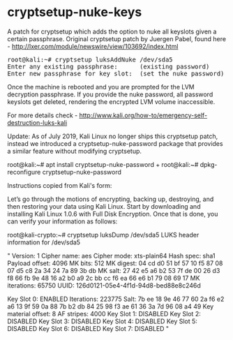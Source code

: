 cryptsetup-nuke-keys
====================

A patch for cryptsetup which adds the option to nuke all keyslots given a certain passphrase.
Original cryptsetup patch by Juergen Pabel, found here - http://lxer.com/module/newswire/view/103692/index.html

<pre>
root@kali:~# cryptsetup luksAddNuke /dev/sda5
Enter any existing passphrase: 		(existing password)
Enter new passphrase for key slot:	(set the nuke password)
</pre>

Once the machine is rebooted and you are prompted for the LVM decryption passphrase. 
If you provide the nuke password, all password keyslots get deleted, rendering the encrypted LVM volume inaccessible.

For more details check -  http://www.kali.org/how-to/emergency-self-destruction-luks-kali

Update: As of July 2019, Kali Linux no longer ships this cryptsetup patch, instead we introduced a cryptsetup-nuke-password package that provides a similar feature without modifying cryptsetup.

root@kali:~# apt install cryptsetup-nuke-password
+
root@kali:~# dpkg-reconfigure cryptsetup-nuke-password

Instructions copied from Kali's form:

Let’s go through the motions of encrypting, backing up, destroying, and then restoring your data using Kali Linux. Start by downloading and installing Kali Linux 1.0.6 with Full Disk Encryption. Once that is done, you can verify your information as follows:

root@kali-crypto:~# cryptsetup luksDump /dev/sda5
LUKS header information for /dev/sda5

" Version:        1
Cipher name:    aes
Cipher mode:    xts-plain64
Hash spec:      sha1
Payload offset: 4096
MK bits:        512
MK digest:      04 cd d0 51 bf 57 10 f5 87 08 07 d5 c8 2a 34 24 7a 89 3b db
MK salt:        27 42 e5 a6 b2 53 7f de 00 26 d3 f8 66 fb 9e 48
                16 a2 b0 a9 2c bb cc f6 ea 66 e6 b1 79 08 69 17
MK iterations:  65750
UUID:           126d0121-05e4-4f1d-94d8-bed88e8c246d

Key Slot 0: ENABLED
    Iterations:             223775
    Salt:                   7b ee 18 9e 46 77 60 2a f6 e2 a6 13 9f 59 0a 88
                            7b b2 db 84 25 98 f3 ae 61 36 3a 7d 96 08 a4 49
    Key material offset:    8
    AF stripes:             4000
Key Slot 1: DISABLED
Key Slot 2: DISABLED
Key Slot 3: DISABLED
Key Slot 4: DISABLED
Key Slot 5: DISABLED
Key Slot 6: DISABLED
Key Slot 7: DISABLED 
"
